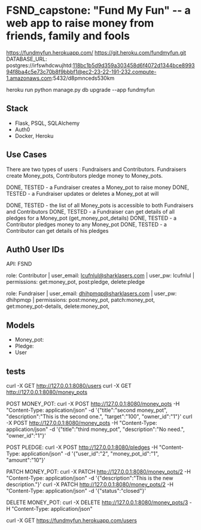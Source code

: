# FSND_capstone: "Fund My Fun" -- a web app to raise money from friends, family and fools 

https://fundmyfun.herokuapp.com/
https://git.heroku.com/fundmyfun.git
DATABASE_URL: postgres://irfswhdcwujhtd:118bc1b5d9d359a303458d6f4072d1344bce899394f8ba4c5e73c70b8f9bbbf1@ec2-23-22-191-232.compute-1.amazonaws.com:5432/d8pmnceds530km

heroku run python manage.py db upgrade --app fundmyfun

## Stack
- Flask, PSQL, SQLAlchemy
- Auth0
- Docker, Heroku

## Use Cases

There are two types of users : Fundraisers and Contributors. Fundraisers create Money_pots,
Contributors pledge money to Money_pots. 

DONE, TESTED - a Fundraiser creates a Money_pot to raise money
DONE, TESTED - a Fundraiser updates or deletes a Money_pot at will

DONE, TESTED - the list of all Money_pots is accessible to both Fundraisers and Contributors
DONE, TESTED - a Fundraiser can get details of all pledges for a Money_pot (get_money_pot_details)
DONE, TESTED - a Contributor pledges money to any Money_pot
DONE, TESTED - a Contributor can get details of his pledges


## Auth0 User IDs
API: FSND

role: Contributor | 
user_email: lcufnlul@sharklasers.com |
user_pw: lcufnlul |
permissions: get:money_pot, post:pledge, delete:pledge

role: Fundraiser |
user_email: dhihpmqp@sharklasers.com |
user_pw: dhihpmqp |
permissions: post:money_pot, patch:money_pot, get:money_pot-details, delete:money_pot, 

## Models
- Money_pot:
- Pledge:
- User

## tests

curl -X GET http://127.0.0.1:8080/users
curl -X GET http://127.0.0.1:8080/money_pots

POST MONEY_POT:
curl -X POST http://127.0.0.1:8080/money_pots -H "Content-Type: application/json" -d '{"title":"second money_pot", "description":"This is the second one.", "target":"100", "owner_id":"1"}'
curl -X POST http://127.0.0.1:8080/money_pots -H "Content-Type: application/json" -d '{"title":"third money_pot", "description":"No need.", "owner_id":"1"}'

POST PLEDGE:
curl -X POST http://127.0.0.1:8080/pledges -H "Content-Type: application/json" -d '{"user_id":"2", "money_pot_id":"1", "amount":"10"}'

PATCH MONEY_POT:
curl -X PATCH http://127.0.0.1:8080/money_pots/2 -H "Content-Type: application/json" -d '{"description":"This is the new description."}'
curl -X PATCH http://127.0.0.1:8080/money_pots/2 -H "Content-Type: application/json" -d '{"status":"closed"}'

DELETE MONEY_POT:
curl -X DELETE http://127.0.0.1:8080/money_pots/3 -H "Content-Type: application/json"

curl -X GET https://fundmyfun.herokuapp.com/users